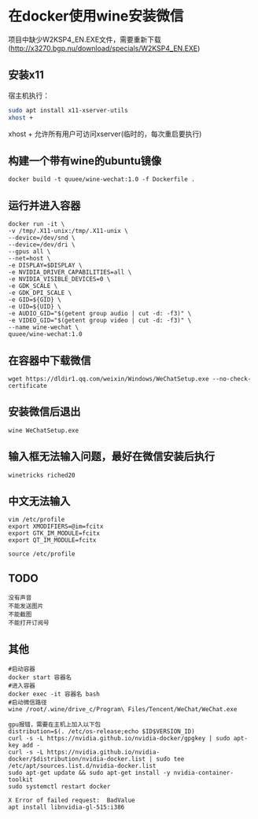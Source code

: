 # 在docker使用wine安装微信
项目中缺少W2KSP4_EN.EXE文件，需要重新下载(http://x3270.bgp.nu/download/specials/W2KSP4_EN.EXE)
## 安装x11
宿主机执行：
```sh
sudo apt install x11-xserver-utils
xhost + 
```
xhost + 允许所有用户可访问xserver(临时的，每次重启要执行)

## 构建一个带有wine的ubuntu镜像
	docker build -t quuee/wine-wechat:1.0 -f Dockerfile .

## 运行并进入容器
	docker run -it \
	-v /tmp/.X11-unix:/tmp/.X11-unix \
	--device=/dev/snd \
	--device=/dev/dri \
	--gpus all \
	--net=host \
	-e DISPLAY=$DISPLAY \
	-e NVIDIA_DRIVER_CAPABILITIES=all \
	-e NVIDIA_VISIBLE_DEVICES=0 \
	-e GDK_SCALE \
	-e GDK_DPI_SCALE \
	-e GID=${GID} \
	-e UID=${UID} \
	-e AUDIO_GID="$(getent group audio | cut -d: -f3)" \
	-e VIDEO_GID="$(getent group video | cut -d: -f3)" \
	--name wine-wechat \
	quuee/wine-wechat:1.0

## 在容器中下载微信
	wget https://dldir1.qq.com/weixin/Windows/WeChatSetup.exe --no-check-certificate
## 安装微信后退出
	wine WeChatSetup.exe
## 输入框无法输入问题，最好在微信安装后执行
	winetricks riched20
## 中文无法输入
```shell
vim /etc/profile
export XMODIFIERS=@im=fcitx
export GTK_IM_MODULE=fcitx
export QT_IM_MODULE=fcitx

source /etc/profile
```
## TODO
	没有声音
	不能发送图片
	不能截图
	不能打开订阅号
## 其他
	#启动容器
	docker start 容器名
	#进入容器
	docker exec -it 容器名 bash 
	#启动微信路径
	wine /root/.wine/drive_c/Program\ Files/Tencent/WeChat/WeChat.exe

	gpu报错，需要在主机上加入以下包
	distribution=$(. /etc/os-release;echo $ID$VERSION_ID)
	curl -s -L https://nvidia.github.io/nvidia-docker/gpgkey | sudo apt-key add -
	curl -s -L https://nvidia.github.io/nvidia-docker/$distribution/nvidia-docker.list | sudo tee /etc/apt/sources.list.d/nvidia-docker.list
	sudo apt-get update && sudo apt-get install -y nvidia-container-toolkit
	sudo systemctl restart docker

	X Error of failed request:  BadValue
	apt install libnvidia-gl-515:i386






